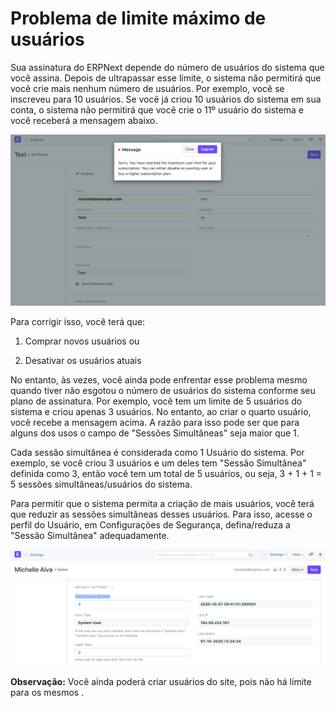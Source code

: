 # Problema de limite máximo de usuários



Sua assinatura do ERPNext depende do número de usuários do sistema que você assina. Depois de ultrapassar esse limite, o sistema não permitirá que você crie mais nenhum número de usuários. Por exemplo, você se inscreveu para 10 usuários. Se você já criou 10 usuários do sistema em sua conta, o sistema não permitirá que você crie o 11º usuário do sistema e você receberá a mensagem abaixo.

  


 ![](/files/oP3RzNx.png)

  


Para corrigir isso, você terá que:

1) Comprar novos usuários ou

2) Desativar os usuários atuais

  


No entanto, às vezes, você ainda pode enfrentar esse problema mesmo quando tiver não esgotou o número de usuários do sistema conforme seu plano de assinatura. Por exemplo, você tem um limite de 5 usuários do sistema e criou apenas 3 usuários. No entanto, ao criar o quarto usuário, você recebe a mensagem acima. A razão para isso pode ser que para alguns dos usos o campo de "Sessões Simultâneas" seja maior que 1.

  


Cada sessão simultânea é considerada como 1 Usuário do sistema. Por exemplo, se você criou 3 usuários e um deles tem "Sessão Simultânea" definida como 3, então você tem um total de 5 usuários, ou seja, 3 + 1 + 1 = 5 sessões simultâneas/usuários do sistema.

  


Para permitir que o sistema permita a criação de mais usuários, você terá que reduzir as sessões simultâneas desses usuários. Para isso, acesse o perfil do Usuário, em Configurações de Segurança, defina/reduza a "Sessão Simultânea" adequadamente.

  


![](/files/YQQ8cHw.png)

  


**Observação:** Você ainda poderá criar usuários do site, pois não há limite para os mesmos .



